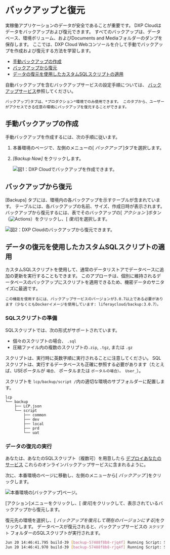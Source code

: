 # バックアップと復元

実稼働アプリケーションのデータが安全であることが重要です。 DXP Cloudはデータをバックアップおよび復元できます。 すべてのバックアップは、データベース、環境ボリューム、およびDocuments and Mediaフォルダーのダンプを保存します。 ここでは、DXP Cloud Webコンソールを介して手動でバックアップを作成および復元する方法を学習します。

  - [手動バックアップの作成](#creating-a-manual-backup)
  - [バックアップから復元](#restoring-from-a-backup)
  - [データの復元を使用したカスタムSQLスクリプトの適用](#applying-custom-sql-scripts-with-a-data-restore)

自動バックアップを含むバックアップサービスの設定手順については、 [バックアップサービス](./backup-service.md)参照してください。

```{note}
バックアップ]タブは、*プロダクション*環境でのみ使用できます。 このタブから、ユーザーがアクセスできる任意の環境にバックアップを復元することができます。
```

## 手動バックアップの作成

手動バックアップを作成するには、次の手順に従います。

1.  本番環境のページで、左側のメニューの[ *バックアップ* ]タブを選択します。

2.  *[Backup Now]* をクリックします。

    ![図1：DXP Cloudでバックアップを作成できます。](./backup-and-restore/images/01.png)

## バックアップから復元

[Backups] タブには、環境内の各バックアップを示すテーブルが含まれています。 テーブルには、各バックアップの名前、サイズ、作成日時が表示されます。 バックアップから復元するには、表でそのバックアップの[ *アクション* ]ボタン（![Actions](./backup-and-restore/images/02.png)）をクリックし、[ *復元*]を選択します。

![図2：DXP Cloudのバックアップから復元できます。](./backup-and-restore/images/03.png)

## データの復元を使用したカスタムSQLスクリプトの適用

カスタムSQLスクリプトを使用して、通常のデータリストアでデータベースに追加の更新を実行することもできます。 このアプローチは、個別に維持されるデータベースのバックアップにスクリプトを適用できるため、機密データのサニタイズに最適です。

```{note}
この機能を使用するには、バックアップサービスのバージョンが3.0.7以上である必要があります（少なくともDockerイメージを使用しています: liferaycloud/backup:3.0.7）。
```

### SQLスクリプトの準備

SQLスクリプトでは、次の形式がサポートされています。

  - 個々のスクリプトの場合、 `.sql`
  - 圧縮ファイル内の複数のスクリプトの`.zip`, `.tgz`, または `.gz`

スクリプトは、実行時に英数字順に実行されることに注意してください。 SQLスクリプトは、実行するデータベースも正確に参照する必要があります（たとえば、USEポータルが `場合、` ポータルまたは `ポータルの場合）。 User_`）。

スクリプトを `lcp/backup/script /`内の適切な環境のサブフォルダーに配置します。

    lcp
    └── backup
        ├── LCP.json
        └── script
            ├── common
            ├── dev
            ├── local
            ├── prd
            └── uat

### データの復元の実行

あなたは、あなたのSQLスクリプト（複数可）を用意したら [デプロイあなたのサービス](../build-and-deploy/overview-of-the-dxp-cloud-deployment-workflow.md) これらのオンラインバックアップサービスに含まれるように。

次に、本番環境のページに移動し、左側のメニューから[ *バックアップ* ]をクリックします。

![本番環境の[バックアップ]ページ。](./backup-and-restore/images/04.png)

[アクション]メニューをクリックし、[ *復元*]をクリックして、表示されているバックアップから復元します。

復元先の環境を選択し、[ *バックアップを復元して現在のバージョンにする*]をクリックします。 データベースが復元されると、バックアップサービスの `スクリプト` フォルダーのSQLスクリプトが実行されます。

``` bash
Jun 20 14:46:41.795 build-39 [backup-57488f8b8-rjq4f] Running Script: SanitizeOrg.sql
Jun 20 14:46:41.970 build-39 [backup-57488f8b8-rjq4f] Running Script: SanitizeUsers.sql
```
